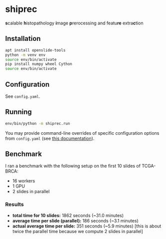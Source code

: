 # shiprec

**s**calable **h**istopathology **i**mage **p**rerocessing and featu**re** extra**c**tion

## Installation
```bash
apt install openslide-tools
python -m venv env
source env/bin/activate
pip install numpy wheel Cython
source env/bin/activate
```

## Configuration
See `config.yaml`.

## Running
```bash
env/bin/python -m shiprec.run
```
You may provide command-line overrides of specific configuration options from `config.yaml` (see [this documentation](https://hydra.cc/docs/advanced/override_grammar/basic/)).

## Benchmark

I ran a benchmark with the following setup on the first 10 slides of TCGA-BRCA:
- 16 workers
- 1 GPU
- 2 slides in parallel

### Results
- **total time for 10 slides:** 1862 seconds (~31.0 minutes)
- **average time per slide (parallel):** 186 seconds (~3.1 minutes)
- **actual average time per slide:** 351 seconds (~5.9 minutes) [this is about twice the parallel time because we compute 2 slides in parallel]

